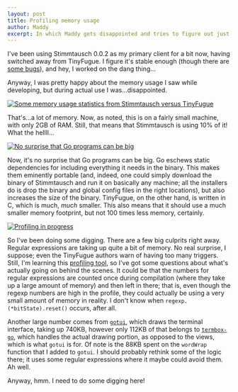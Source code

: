 ```yaml
---
layout: post
title: Profiling memory usage
author: Maddy
excerpt: In which Maddy gets disappointed and tries to figure out just what in tarnation is going on.
---
```


I've been using Stimmtausch 0.0.2 as my primary client for a bit now, having switched away from TinyFugue. I figure it's stable enough (though there are [some bugs](https://github.com/makyo/stimmtausch/issues?q=is%3Aopen+is%3Aissue+label%3Abug)), and hey, I worked on the dang thing...

Anyway, I was pretty happy about the memory usage I saw while developing, but during actual use I was...disappointed.

[![Some memory usage statistics from Stimmtausch versus TinyFugue](/assets/2019-02-27.1.png)](/assets/2019-02-27.1.png)

That's...a lot of memory. Now, as noted, this is on a fairly small machine, with only 2GB of RAM. Still, that means that Stimmtausch is using 10% of it! What the hellll...

[![No surprise that Go programs can be big](/assets/2019-02-27.2.png)](/assets/2019-02-27.2.png)

Now, it's no surprise that Go programs can be big. Go eschews static dependencies for including everything it needs in the binary. This makes them eminently portable (and, indeed, one could simply download the binary of Stimmtausch and run it on basically any machine; all the installers do is drop the binary and global config files in the right locations), but also increases the size of the binary. TinyFugue, on the other hand, is written in C, which is much, *much* smaller. This also means that it should use a much smaller memory footprint, but not 100 times less memory, certainly.

[![Profiling in progress](/assets/2019-02-27.3.png)](/assets/2019-02-27.3.png)

So I've been doing some digging. There are a few big culprits right away. Regular expressions are taking up quite a bit of memory. No real surprise, I suppose; even the TinyFugue authors warn of having too many triggers. Still, I'm learning this [profiling tool](http://godoc.org/github.com/pkg/profile), so I've got some questions about what's actually going on behind the scenes. It could be that the numbers for regular expressions are counted once during compilation (where they take up a large amount of memory) and then left in there; that is, even though the regexp numbers are high in the profile, they could actually be using a very small amount of memory in reality. I don't know when `regexp.(*bitState).reset()` occurs, after all.

Another large number comes from [`gotui`](https://github.com/makyo/gotui), which draws the terminal interface, taking up 740KB, however only 112KB of that belongs to [`termbox-go`](https://github.com/nsf/termbox-go), which handles the actual drawing portion, as opposed to the views, which is what `gotui` is for. Of note is the 88KB spent on the `wordWrap` function that I added to `gotui`. I should probably rethink some of the logic there; it uses some regular expressions where it maybe could avoid them. Ah well.

Anyway, hmm. I need to do some digging here!
